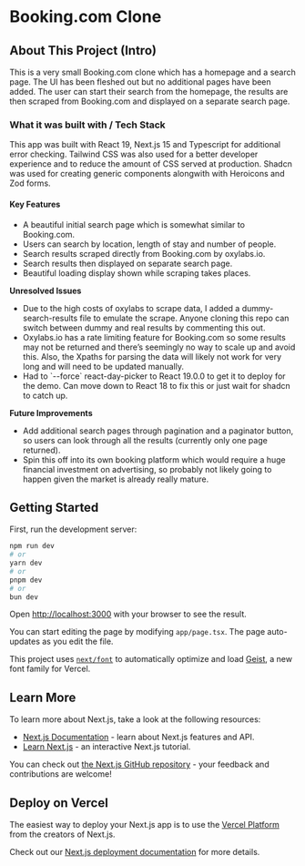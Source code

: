 # Booking.com Clone 

## About This Project (Intro)

This is a very small Booking.com clone which has a homepage and a search page. The UI has been fleshed out but no additional pages have been added. The user can start their search from the homepage, the results are then scraped from Booking.com and displayed on a separate search page.

### What it was built with / Tech Stack

This app was built with React 19, Next.js 15 and Typescript for additional error checking. Tailwind CSS was also used for a better developer experience and to reduce the amount of CSS served at production. Shadcn was used for creating generic components alongwith with Heroicons and Zod forms.

#### Key Features

-   A beautiful initial search page which is somewhat similar to Booking.com.
-   Users can search by location, length of stay and number of people.
-   Search results scraped directly from Booking.com by oxylabs.io.
-   Search results then displayed on separate search page.
-   Beautiful loading display shown while scraping takes places.

**Unresolved Issues**

-   Due to the high costs of oxylabs to scrape data, I added a dummy-search-results file to emulate the scrape. Anyone cloning this repo can switch between dummy and real results by commenting this out.
-   Oxylabs.io has a rate limiting feature for Booking.com so some results may not be returned and there’s seemingly no way to scale up and avoid this. Also, the Xpaths for parsing the data will likely not work for very long and will need to be updated manually.
-   Had to \`--force\` react-day-picker to React 19.0.0 to get it to deploy for the demo. Can move down to React 18 to fix this or just wait for shadcn to catch up.

**Future Improvements**

-   Add additional search pages through pagination and a paginator button, so users can look through all the results (currently only one page returned).
-   Spin this off into its own booking platform which would require a huge financial investment on advertising, so probably not likely going to happen given the market is already really mature.


## Getting Started

First, run the development server:

```bash
npm run dev
# or
yarn dev
# or
pnpm dev
# or
bun dev
```

Open [http://localhost:3000](http://localhost:3000) with your browser to see the result.

You can start editing the page by modifying `app/page.tsx`. The page auto-updates as you edit the file.

This project uses [`next/font`](https://nextjs.org/docs/app/building-your-application/optimizing/fonts) to automatically optimize and load [Geist](https://vercel.com/font), a new font family for Vercel.

## Learn More

To learn more about Next.js, take a look at the following resources:

- [Next.js Documentation](https://nextjs.org/docs) - learn about Next.js features and API.
- [Learn Next.js](https://nextjs.org/learn) - an interactive Next.js tutorial.

You can check out [the Next.js GitHub repository](https://github.com/vercel/next.js) - your feedback and contributions are welcome!

## Deploy on Vercel

The easiest way to deploy your Next.js app is to use the [Vercel Platform](https://vercel.com/new?utm_medium=default-template&filter=next.js&utm_source=create-next-app&utm_campaign=create-next-app-readme) from the creators of Next.js.

Check out our [Next.js deployment documentation](https://nextjs.org/docs/app/building-your-application/deploying) for more details.
